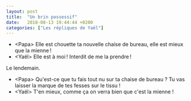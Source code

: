 ```yaml
---
layout: post
title:  "Un brin possessif"
date:   2018-08-13 19:44:44 +0200
categories: ["Les répliques de Yaël"]
---
```


-   \<Papa\> Elle est chouette ta nouvelle chaise de bureau, elle est mieux que la mienne !
-   \<Yaël\> Elle est à moi ! Interdit de me la prendre !

Le lendemain.

-   \<Papa\> Qu'est-ce que tu fais tout nu sur ta chaise de bureau ? Tu vas laisser la marque de tes fesses sur le tissu !
-   \<Yaël\> T'en mieux, comme ça on verra bien que c'est la mienne !


<!--more-->
